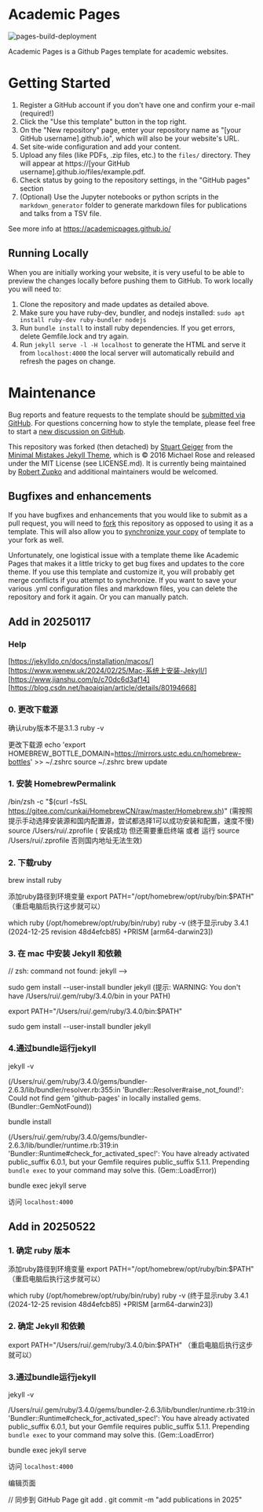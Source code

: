 
# Academic Pages

![pages-build-deployment](https://github.com/academicpages/academicpages.github.io/actions/workflows/pages/pages-build-deployment/badge.svg)

Academic Pages is a Github Pages template for academic websites.


# Getting Started

1. Register a GitHub account if you don't have one and confirm your e-mail (required!)
1. Click the "Use this template" button in the top right.
1. On the "New repository" page, enter your repository name as "[your GitHub username].github.io", which will also be your website's URL.
1. Set site-wide configuration and add your content.
1. Upload any files (like PDFs, .zip files, etc.) to the `files/` directory. They will appear at https://[your GitHub username].github.io/files/example.pdf.  
1. Check status by going to the repository settings, in the "GitHub pages" section
1. (Optional) Use the Jupyter notebooks or python scripts in the `markdown_generator` folder to generate markdown files for publications and talks from a TSV file.

See more info at https://academicpages.github.io/

## Running Locally

When you are initially working your website, it is very useful to be able to preview the changes locally before pushing them to GitHub. To work locally you will need to:

1. Clone the repository and made updates as detailed above.
1. Make sure you have ruby-dev, bundler, and nodejs installed: `sudo apt install ruby-dev ruby-bundler nodejs`
1. Run `bundle install` to install ruby dependencies. If you get errors, delete Gemfile.lock and try again.
1. Run `jekyll serve -l -H localhost` to generate the HTML and serve it from `localhost:4000` the local server will automatically rebuild and refresh the pages on change.


# Maintenance 

Bug reports and feature requests to the template  should be [submitted via GitHub](https://github.com/academicpages/academicpages.github.io/issues/new/choose). For questions concerning how to style the template, please feel free to start a [new discussion on GitHub](https://github.com/academicpages/academicpages.github.io/discussions).

This repository was forked (then detached) by [Stuart Geiger](https://github.com/staeiou) from the [Minimal Mistakes Jekyll Theme](https://mmistakes.github.io/minimal-mistakes/), which is © 2016 Michael Rose and released under the MIT License (see LICENSE.md). It is currently being maintained by [Robert Zupko](https://github.com/rjzupkoii) and additional maintainers would be welcomed.

## Bugfixes and enhancements

If you have bugfixes and enhancements that you would like to submit as a pull request, you will need to [fork](https://docs.github.com/en/pull-requests/collaborating-with-pull-requests/working-with-forks/fork-a-repo) this repository as opposed to using it as a template. This will also allow you to [synchronize your copy](https://docs.github.com/en/pull-requests/collaborating-with-pull-requests/working-with-forks/syncing-a-fork) of template to your fork as well.

Unfortunately, one logistical issue with a template theme like Academic Pages that makes it a little tricky to get bug fixes and updates to the core theme. If you use this template and customize it, you will probably get merge conflicts if you attempt to synchronize. If you want to save your various .yml configuration files and markdown files, you can delete the repository and fork it again. Or you can manually patch.





## Add in 20250117

### Help

[https://jekylldo.cn/docs/installation/macos/]
[https://www.wenew.uk/2024/02/25/Mac-系统上安装-Jekyll/]
[https://www.jianshu.com/p/c70dc6d3af14]
[https://blog.csdn.net/haoaiqian/article/details/80194668]

### 0. 更改下载源
确认ruby版本不是3.1.3
ruby -v

更改下载源
echo 'export HOMEBREW_BOTTLE_DOMAIN=https://mirrors.ustc.edu.cn/homebrew-bottles' >> ~/.zshrc
source ~/.zshrc
brew update

### 1. 安装 HomebrewPermalink
<!-- /bin/bash -c "$(curl -fsSL https://raw.githubusercontent.com/Homebrew/install/HEAD/install.sh)" -->
/bin/zsh -c "$(curl -fsSL https://gitee.com/cunkai/HomebrewCN/raw/master/Homebrew.sh)"
(需按照提示手动选择安装源和国内配置源，尝试都选择1可以成功安装和配置，速度不慢)
source /Users/rui/.zprofile
( 安装成功 但还需要重启终端 或者 运行 source /Users/rui/.zprofile   否则国内地址无法生效)

### 2. 下载ruby
brew install ruby

<!-- // Error: No previously deleted formula found.
rm -rf /usr/local/Homebrew/Library/Taps/homebrew/homebrew-core
brew update -->

添加ruby路径到环境变量
export PATH="/opt/homebrew/opt/ruby/bin:$PATH" （重启电脑后执行这步就可以）
<!-- echo 'export PATH="/opt/homebrew/opt/ruby/bin:$PATH"' >> ~/.zshrc
source ~/.zshrc -->

which ruby 
(/opt/homebrew/opt/ruby/bin/ruby)
ruby -v
(终于显示ruby 3.4.1 (2024-12-25 revision 48d4efcb85) +PRISM [arm64-darwin23])

### 3. 在 mac 中安装 Jekyll 和依赖
// zsh: command not found: jekyll -->

sudo gem install --user-install bundler jekyll
(提示: WARNING:  You don't have /Users/rui/.gem/ruby/3.4.0/bin in your PATH)

export PATH="/Users/rui/.gem/ruby/3.4.0/bin:$PATH"
<!-- echo 'export PATH="/Users/rui/.gem/ruby/3.4.0/bin:$PATH"' >> ~/.zshrc
source ~/.zshrc -->

sudo gem install --user-install bundler jekyll

### 4.通过bundle运行jekyll
jekyll -v

(/Users/rui/.gem/ruby/3.4.0/gems/bundler-2.6.3/lib/bundler/resolver.rb:355:in 'Bundler::Resolver#raise_not_found!': Could not find gem 'github-pages' in locally installed gems. (Bundler::GemNotFound))

bundle install

(/Users/rui/.gem/ruby/3.4.0/gems/bundler-2.6.3/lib/bundler/runtime.rb:319:in 'Bundler::Runtime#check_for_activated_spec!': You have already activated public_suffix 6.0.1, but your Gemfile requires public_suffix 5.1.1. Prepending `bundle exec` to your command may solve this. (Gem::LoadError))

bundle exec jekyll serve

访问 `localhost:4000` 


## Add in 20250522

### 1.  确定 ruby 版本

添加ruby路径到环境变量
export PATH="/opt/homebrew/opt/ruby/bin:$PATH" （重启电脑后执行这步就可以）
<!-- echo 'export PATH="/opt/homebrew/opt/ruby/bin:$PATH"' >> ~/.zshrc
source ~/.zshrc -->

which ruby 
(/opt/homebrew/opt/ruby/bin/ruby)
ruby -v
(终于显示ruby 3.4.1 (2024-12-25 revision 48d4efcb85) +PRISM [arm64-darwin23])

### 2.  确定 Jekyll 和依赖

export PATH="/Users/rui/.gem/ruby/3.4.0/bin:$PATH" （重启电脑后执行这步就可以）

### 3.通过bundle运行jekyll
jekyll -v

/Users/rui/.gem/ruby/3.4.0/gems/bundler-2.6.3/lib/bundler/runtime.rb:319:in 'Bundler::Runtime#check_for_activated_spec!': You have already activated public_suffix 6.0.1, but your Gemfile requires public_suffix 5.1.1. Prepending `bundle exec` to your command may solve this. (Gem::LoadError)

bundle exec jekyll serve

访问 `localhost:4000` 

编辑页面

// 同步到 GitHub Page
git add .
git commit -m "add publications in 2025"